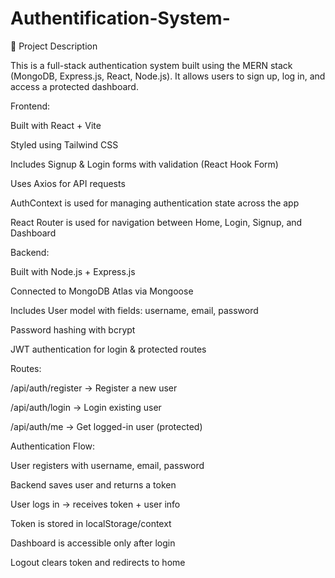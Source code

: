 # Authentification-System-
📌 Project Description

This is a full-stack authentication system built using the MERN stack (MongoDB, Express.js, React, Node.js).
It allows users to sign up, log in, and access a protected dashboard.

Frontend:

Built with React + Vite

Styled using Tailwind CSS

Includes Signup & Login forms with validation (React Hook Form)

Uses Axios for API requests

AuthContext is used for managing authentication state across the app

React Router is used for navigation between Home, Login, Signup, and Dashboard

Backend:

Built with Node.js + Express.js

Connected to MongoDB Atlas via Mongoose

Includes User model with fields: username, email, password

Password hashing with bcrypt

JWT authentication for login & protected routes

Routes:

/api/auth/register → Register a new user

/api/auth/login → Login existing user

/api/auth/me → Get logged-in user (protected)

Authentication Flow:

User registers with username, email, password

Backend saves user and returns a token

User logs in → receives token + user info

Token is stored in localStorage/context

Dashboard is accessible only after login

Logout clears token and redirects to home
